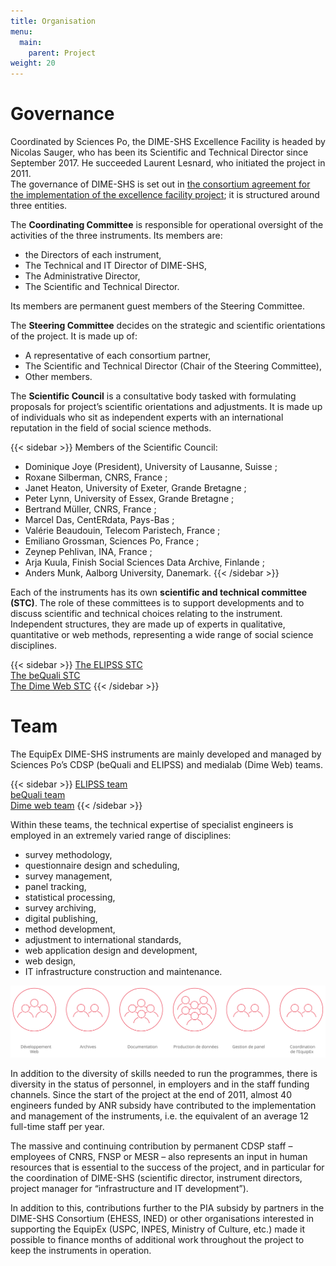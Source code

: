 ```yaml
---
title: Organisation
menu:
  main:
    parent: Project
weight: 20
---
```

# Governance
Coordinated by Sciences Po, the DIME-SHS Excellence Facility is headed by Nicolas Sauger, who has been its Scientific and Technical Director since September 2017. He succeeded Laurent Lesnard, who initiated the project in 2011.<br>
The governance of DIME-SHS is set out in [the consortium agreement for the implementation of the excellence facility project](/docs/DIME-SHS_ACCORDCONSORTIUM.pdf); it is structured around three entities.

The **Coordinating Committee** is responsible for operational oversight of the activities of the three instruments. Its members are:
-	the Directors of each instrument,
-	The Technical and IT Director of DIME-SHS,
-	The Administrative Director,
-	The Scientific and Technical Director.

Its members are permanent guest members of the Steering Committee.

The **Steering Committee** decides on the strategic and scientific orientations of the project. It is made up of:
-	A representative of each consortium partner,
-	The Scientific and Technical Director (Chair of the Steering Committee),
-	Other members.

 The **Scientific Council** is a consultative body tasked with formulating proposals for project’s scientific orientations and adjustments. It is made up of individuals who sit as independent experts with an international reputation in the field of social science methods.

{{< sidebar >}}
Members of the Scientific Council:

- Dominique Joye (President), University of Lausanne, Suisse ;
- Roxane Silberman, CNRS, France ;
- Janet Heaton, University of Exeter, Grande Bretagne ;
- Peter Lynn, University of Essex, Grande Bretagne ;
- Bertrand Müller, CNRS, France ;
- Marcel Das, CentERdata, Pays-Bas ;
- Valérie Beaudouin, Telecom Paristech, France ;
- Emiliano Grossman, Sciences Po, France ;
- Zeynep Pehlivan, INA, France ;
- Arja Kuula, Finish Social Sciences Data Archive, Finlande ;
- Anders Munk, Aalborg University, Danemark.
{{< /sidebar >}}

Each of the instruments has its own **scientific and technical committee (STC)**. The role of these committees is to support developments and to discuss scientific and technical choices relating to the instrument. Independent structures, they are made up of experts in qualitative, quantitative or web methods, representing a wide range of social science disciplines.

{{< sidebar >}}
[The ELIPSS STC](http://quanti.dime-shs.sciences-po.fr/fr/lorganisation/#790)<br>
[The beQuali STC](http://bequali.fr/fr/propos/#cst)<br>
[The Dime Web STC](http://dimeweb.dime-shs.sciences-po.fr/#team)
{{< /sidebar >}}

# Team
The EquipEx DIME-SHS instruments are mainly developed and managed by Sciences Po’s CDSP (beQuali and ELIPSS) and medialab (Dime Web) teams.

{{< sidebar >}}
[ELIPSS team](http://quanti.dime-shs.sciences-po.fr/fr/lorganisation/#813)<br>
[beQuali team](http://bequali.fr/fr/propos/#13687)<br>
[Dime web team](http://dimeweb.dime-shs.sciences-po.fr/#team)
{{< /sidebar >}}

Within these teams, the technical expertise of specialist engineers is employed in an extremely varied range of disciplines:

- survey methodology,
- questionnaire design and scheduling,
- survey management,
- panel tracking,
- statistical processing,
- survey archiving,
- digital publishing,
- method development,
- adjustment to international standards,
- web application design and development,
- web design,
- IT infrastructure construction and maintenance.

<a href="/img/reperes/schemas_bilan-en.svg" target="_blank"><img src="/img/reperes/schemas_bilan.svg"></a>

In addition to the diversity of skills needed to run the programmes, there is diversity in the status of personnel, in employers and in the staff funding channels.
Since the start of the project at the end of 2011, almost 40 engineers funded by ANR subsidy have contributed to the implementation and management of the instruments, i.e. the equivalent of an average 12 full-time staff per year.

The massive and continuing contribution by permanent CDSP staff – employees of CNRS, FNSP or MESR – also represents an input in human resources that is essential to the success of the project, and in particular for the coordination of DIME-SHS (scientific director, instrument directors, project manager for “infrastructure and IT development”).

In addition to this, contributions further to the PIA subsidy by partners in the DIME-SHS Consortium (EHESS, INED) or other organisations interested in supporting the EquipEx (USPC, INPES, Ministry of Culture, etc.) made it possible to finance months of additional work throughout the project to keep the instruments in operation.

